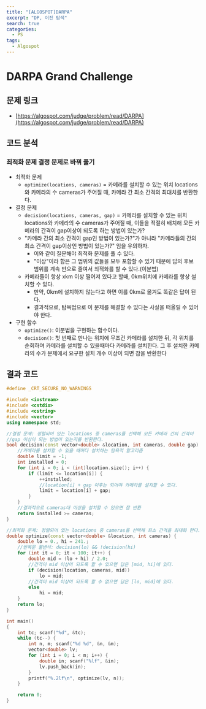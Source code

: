 ```yaml
---
title: "[ALGOSPOT]DARPA"
excerpt: "DP, 이진 탐색"
search: true
categories:
  - PS
tags:
  - Algospot
---
```


# DARPA Grand Challenge

## 문제 링크
- [https://algospot.com/judge/problem/read/DARPA](https://algospot.com/judge/problem/read/DARPA)

## 코드 분석
### 최적화 문제 결정 문제로 바꿔 풀기
- 최적화 문제
  - ```optimize(locations, cameras)``` = 카메라를 설치할 수 있는 위치 locations와 카메라의 수 cameras가 주어질 때, 카메라 간 최소 간격의 최대치를
  반환한다.
- 결정 문제
  - ```decision(locations, cameras, gap)``` = 카메라를 설치할 수 있는 위치 locations와 카메라의 수 cameras가 주어질 때, 이들을 적절히 배치해
  모든 카메라의 간격이 gap이상이 되도록 하는 방법이 있는가?
  - "카메라 간의 최소 간격이 gap인 방법이 있는가?"가 아니라 "카메라들의 간의 최소 간격이 gap이상인 방법이 있는가?" 임을 유의하자.
    - 이와 같이 질문해야 최적화 문제를 풀 수 있다.
    - "이상"이라 함은 그 범위의 값들을 모두 포함할 수 있기 때문에 답의 후보 범위를 계속 반으로 줄여서 최적화를 할 수 있다.(이분법)
  - 카메라들이 항상 xkm 이상 떨어져 있다고 할때, 0km위치에 카메라를 항상 설치할 수 있다.
    - 만약, 0km에 설치하지 않는다고 하면 이를 0km로 옮겨도 똑같은 답이 된다.
    - 결과적으로, 탐욕법으로 이 문제를 해결할 수 있다는 사실을 떠올릴 수 있어야 한다.
- 구현 함수
  - ```optimize()```: 이분법을 구현하는 함수이다.
  - ```decision()```: 첫 번째로 만나는 위치에 무조건 카메라를 설치한 뒤, 각 위치를 순회하며 카메라를 설치할 수 있을때마다 카메라를 설치한다. 그 후
  설치한 카메라의 수가 문제에서 요구한 설치 개수 이상이 되면 참을 반환한다

## 결과 코드

```cpp
#define _CRT_SECURE_NO_WARNINGS

#include <iostream>
#include <cstdio>
#include <cstring>
#include <vector>
using namespace std;

//결정 문제: 정렬되어 있는 locations 중 cameras를 선택해 모든 카메라 간의 간격이
//gap 이상이 되는 방법이 있는지를 반환한다.
bool decision(const vector<double> &location, int cameras, double gap) {
	//카메라를 설치할 수 있을 때마다 설치하는 탐욕적 알고리즘
	double limit = -1;
	int installed = 0;
	for (int i = 0; i < (int)location.size(); i++) {
		if (limit <= location[i]) {
			++installed;
			//location[i] + gap 이후는 되어야 카메라를 설치할 수 있다.
			limit = location[i] + gap;
		}
	}
	//결과적으로 cameras대 이상을 설치할 수 있으면 참 반환
	return installed >= cameras;
}

//최적화 문제: 정렬되어 있는 locations 중 cameras를 선택해 최소 간격을 최대화 한다.
double optimize(const vector<double> &location, int cameras) {
	double lo = 0., hi = 241.;
	//반복문 불변식: decision(lo) && !decision(hi)
	for (int it = 0; it < 100; it++) {
		double mid = (lo + hi) / 2.0;
		//간격이 mid 이상이 되도록 할 수 있으면 답은 [mid, hi]에 있다.
		if (decision(location, cameras, mid))
			lo = mid;
		//간격이 mid 이상이 되도록 할 수 없으면 답은 [lo, mid]에 있다.
		else
			hi = mid;
	}
	return lo;
}

int main()
{
	int tc; scanf("%d", &tc);
	while (tc--) {
		int n, m; scanf("%d %d", &n, &m);
		vector<double> lv;
		for (int i = 0; i < m; i++) {
			double in; scanf("%lf", &in);
			lv.push_back(in);
		}
		printf("%.2lf\n", optimize(lv, n));
	}

	return 0;
}
```

